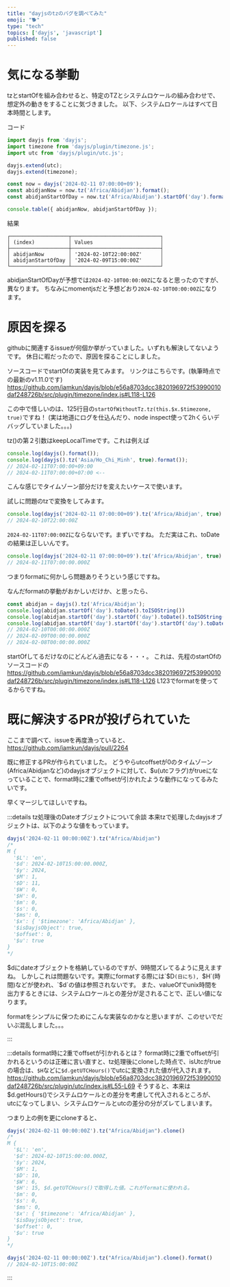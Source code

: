 ```yaml
---
title: "dayjsのtzのバグを調べてみた"
emoji: "🐕"
type: "tech"
topics: ['dayjs', 'javascript']
published: false
---
```

# 気になる挙動
tzとstartOfを組み合わせると、特定のTZとシステムロケールの組み合わせで、想定外の動きをすることに気づきました。
以下、システムロケールはすべて日本時間とします。

コード
```typescript
import dayjs from 'dayjs';
import timezone from 'dayjs/plugin/timezone.js';
import utc from 'dayjs/plugin/utc.js';

dayjs.extend(utc);
dayjs.extend(timezone);

const now = dayjs('2024-02-11 07:00:00+09');
const abidjanNow = now.tz('Africa/Abidjan').format();
const abidjanStartOfDay = now.tz('Africa/Abidjan').startOf('day').format();

console.table({ abidjanNow, abidjanStartOfDay });
```

結果

```
┌───────────────────┬─────────────────────────────┐
│ (index)           │ Values                      │
├───────────────────┼─────────────────────────────┤
│ abidjanNow        │ '2024-02-10T22:00:00Z'      │
│ abidjanStartOfDay │ '2024-02-09T15:00:00Z'      │
└───────────────────┴─────────────────────────────┘
```
abidjanStartOfDayが予想では`2024-02-10T00:00:00Z`になると思ったのですが、異なります。
ちなみにmomentjsだと予想どおり`2024-02-10T00:00:00Z`になります。

# 原因を探る
githubに関連するissueが何個か挙がっていました。いずれも解決してないようです。
休日に暇だったので、原因を探ることにしました。

ソースコードでstartOfの実装を見てみます。
リンクはこちらです。(執筆時点での最新のv1.11.0です)
https://github.com/iamkun/dayjs/blob/e56a8703dcc3820196972f53990010daf248726b/src/plugin/timezone/index.js#L118-L126

この中で怪しいのは、125行目の`startOfWithoutTz.tz(this.$x.$timezone, true)`ですね！
(実は地道にログを仕込んだり、node inspect使って2hくらいデバッグしていました。。。)

tz()の第２引数はkeepLocalTimeです。これは例えば
```typescript
console.log(dayjs().format());
console.log(dayjs().tz('Asia/Ho_Chi_Minh', true).format());
// 2024-02-11T07:00:00+09:00
// 2024-02-11T07:00:00+07:00 <--
```
こんな感じでタイムゾーン部分だけを変えたいケースで使います。

試しに問題のtzで変換をしてみます。
```typescript
console.log(dayjs('2024-02-11 07:00:00+09').tz('Africa/Abidjan', true).format());
// 2024-02-10T22:00:00Z
```

`2024-02-11T07:00:00Z`にならないです。まずいですね。
ただ実はこれ、toDateの結果は正しいんです。
```typescript
console.log(dayjs('2024-02-11 07:00:00+09').tz('Africa/Abidjan', true).toDate().toISOString())
// 2024-02-11T07:00:00.000Z
```
つまりformatに何かしら問題ありそうという感じですね。

なんだformatの挙動がおかしいだけか、と思ったら、
```typescript
const abidjan = dayjs().tz('Africa/Abidjan');
console.log(abidjan.startOf('day').toDate().toISOString())
console.log(abidjan.startOf('day').startOf('day').toDate().toISOString())
console.log(abidjan.startOf('day').startOf('day').startOf('day').toDate().toISOString())
// 2024-02-10T00:00:00.000Z
// 2024-02-09T00:00:00.000Z
// 2024-02-08T00:00:00.000Z
```
startOfしてるだけなのにどんどん過去になる・・・。
これは、先程のstartOfのソースコードの
https://github.com/iamkun/dayjs/blob/e56a8703dcc3820196972f53990010daf248726b/src/plugin/timezone/index.js#L118-L126
L123でformatを使ってるからですね。

# 既に解決するPRが投げられていた
ここまで調べて、issueを再度漁っていると、
https://github.com/iamkun/dayjs/pull/2264

既に修正するPRが作られていました。
どうやらutcoffsetが0のタイムゾーン(Africa/Abidjanなど)のdayjsオブジェクトに対して、$u(utcフラグ)がtrueになっていることで、format時に2重でoffsetが引かれたような動作になってるみたいです。

早くマージしてほしいですね。

:::details tz処理後のDateオブジェクトについて余談
本来tzで処理したdayjsオブジェクトは、以下のような値をもっています。
```typescript
dayjs('2024-02-11 00:00:00Z').tz("Africa/Abidjan")
/*
M {
  '$L': 'en',
  '$d': 2024-02-10T15:00:00.000Z,
  '$y': 2024,
  '$M': 1,
  '$D': 11,
  '$W': 0,
  '$H': 0,
  '$m': 0,
  '$s': 0,
  '$ms': 0,
  '$x': { '$timezone': 'Africa/Abidjan' },
  '$isDayjsObject': true,
  '$offset': 0,
  '$u': true
}
*/
```
$dにdateオブジェクトを格納しているのですが、9時間ズレてるように見えますね。
しかしこれは問題ないです。実際にformatする際には`$D`(日にち), `$H`(時間)などが使われ、`$d`の値は参照されないです。
また、valueOfでunix時間を出力するときには、システムロケールとの差分が足されることで、正しい値になります。

formatをシンプルに保つためにこんな実装なのかなと思いますが、このせいでだいぶ混乱しました。。。
<!-- https://github.com/iamkun/dayjs/blob/e56a8703dcc3820196972f53990010daf248726b/src/plugin/utc/index.js#L115-L119 -->
<!-- `this.$d.getTimezoneOffset()`が例えば上の例だと-540(9時間)になる。 -->
:::

:::details format時に2重でoffsetが引かれるとは？
format時に2重でoffsetが引かれるというのは正確に言い直すと、tz処理後にcloneした時点で、isUtcがtrueの場合は、`$H`などに`$d.getUTCHours()`でutcに変換された値が代入されます。
https://github.com/iamkun/dayjs/blob/e56a8703dcc3820196972f53990010daf248726b/src/plugin/utc/index.js#L55-L69
そうすると、本来は$d.getHours()でシステムロケールとの差分を考慮して代入されるところが、utcになってしまい、システムロケールとutcの差分の分がズレてしまいます。

つまり上の例を更にcloneすると、
```typescript
dayjs('2024-02-11 00:00:00Z').tz("Africa/Abidjan").clone()
/*
M {
  '$L': 'en',
  '$d': 2024-02-10T15:00:00.000Z,
  '$y': 2024,
  '$M': 1,
  '$D': 10,
  '$W': 6,
  '$H': 15, $d.getUTCHours()で取得した値。これがformatに使われる。
  '$m': 0,
  '$s': 0,
  '$ms': 0,
  '$x': { '$timezone': 'Africa/Abidjan' },
  '$isDayjsObject': true,
  '$offset': 0,
  '$u': true
}
*/
```
```typescript
dayjs('2024-02-11 00:00:00Z').tz("Africa/Abidjan").clone().format()
// 2024-02-10T15:00:00Z
```
:::